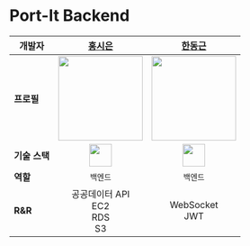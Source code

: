 # Port-It Backend

| **개발자** | [홍시은](https://github.com/hdg5639) | [한동근](https://github.com/Babsang0826) |
|-----------|:------------------------:|:---------------------------:|
| **프로필** | <img src="https://avatars.githubusercontent.com/u/63907578?v=4" width="150"/> | <img src="https://avatars.githubusercontent.com/u/128709695?s=400&u=1e67683655246f12e26a2c7aeaa2a9976b00b7c1&v=4" width="150"/> |
| **기술 스택** | <img src="https://www.vectorlogo.zone/logos/springio/springio-icon.svg" width="40" height="40"/> | <img src="https://www.vectorlogo.zone/logos/springio/springio-icon.svg" width="40" height="40"/> |
| **역할** | `백엔드` | `백엔드` |
| **R&R** | 공공데이터 API<br>EC2<br>RDS<br>S3 | WebSocket<br>JWT |
